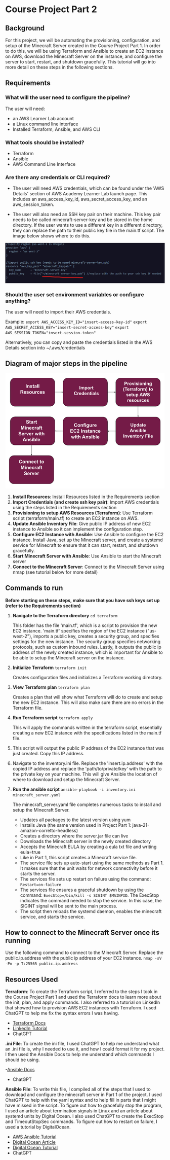 # Course Project Part 2

## Background

For this project, we will be automating the provisioning, configuration, and setup of the Minecraft Server created in the Course Project Part 1. In order to do this, we will be using Terraform and Ansible to create an EC2 instance on AWS, download the Minecraft Server on the instance, and configure the server to start, restart, and shutdown gracefully. This tutorial will go into more detail on these steps in the following sections.

## Requirements

### What will the user need to configure the pipeline?

The user will need:

- an AWS Learner Lab account
- a Linux command line interface
- Installed Terraform, Ansible, and AWS CLI

### What tools should be installed?

- Terraform
- Ansible
- AWS Command Line Interface

### Are there any credentials or CLI required?

- The user will need AWS credentials, which can be found under the 'AWS Details' section of AWS Academy Learner Lab launch page. This includes an aws_access_key_id, aws_secret_access_key, and an aws_session_token.

- The user will also need an SSH key pair on their machine. This key pair needs to be called minecraft-server-key and be stored in the home directory. If the user wants to use a different key in a different directory, they can replace the path to their public key file in the main.tf script. The image below shows where to do this.

![pipeline_diagram](/images/ssh_key_path.png)

### Should the user set environment variables or configure anything?

The user will need to import their AWS credentials.

Example:
`export AWS_ACCESS_KEY_ID="insert-access-key-id"`
`export AWS_SECRET_ACCESS_KEY="insert-secret-access-key"`
`export AWS_SESSION_TOKEN="insert-session-token"`

Alternatively, you can copy and paste the credentials listed in the AWS Details section into ~/.aws/credentials

## Diagram of major steps in the pipeline

![pipeline_diagram](/images/pipeline_diagram.png)

1. **Install Resources**: Install Resources listed in the Requirements section
2. **Import Credentials (and create ssh key pair)**: Import AWS credentials using the steps listed in the Requirements section
3. **Provisioning to setup AWS Resources (Terraform)**: Use Terraform script (terraform/main.tf) to create an EC2 instance on AWS.
4. **Update Ansible Inventory File**: Give public IP address of new EC2 instance to Ansible so it can implement the configuration step.
5. **Configure EC2 Instance with Ansible**: Use Ansible to configure the EC2 instance. Install Java, set up the Minecraft server, and create a systemd service for Minecraft to ensure that it can start, restart, and shutdown gracefully.
6. **Start Minecraft Server with Ansible**: Use Ansible to start the Minecraft server
7. **Connect to the Minecraft Server**: Connect to the Minecraft Server using nmap (see tutorial below for more detail)

## Commands to run

**Before starting on these steps, make sure that you have ssh keys set up (refer to the Requirements section)**

1. **Navigate to the Terraform directory**
   `cd terraform`

   This folder has the file 'main.tf', which is a script to provision the new EC2 instance. 'main.tf' specifies the region of the EC2 instance ("us-west-2"), imports a public key, creates a security group, and specifies settings for the new instance. The security group specifies networking protocols, such as custom inbound rules. Lastly, it outputs the public ip address of the newly created instance, which is important for Ansible to be able to setup the Minecraft server on the instance.

2. **Initialize Terraform**
   `terraform init`

   Creates configuration files and initializes a Terraform working directory.

3. **View Terraform plan**
   `terraform plan`

   Creates a plan that will show what Terraform will do to create and setup the new EC2 instance. This will also make sure there are no errors in the Terraform file.

4. **Run Terraform script**
   `terraform apply`

   This will apply the commands written in the terraform script, essentially creating a new EC2 instance with the specifications listed in the main.tf file.

5. This script will output the public IP address of the EC2 instance that was just created. Copy this IP address.

6. Navigate to the inventory.ini file. Replace the 'insert.ip.address' with the copied IP address and replace the 'path/to/private/key' with the path to the private key on your machine. This will give Ansible the location of where to download and setup the Minecraft Server.
7. **Run the ansible script**
   `ansible-playbook -i inventory.ini minecraft_server.yaml`

   The minecraft_server.yaml file completes numerous tasks to install and setup the Minecraft Server.

   - Updates all packages to the latest version using yum
   - Installs Java (the same version used in Project Part 1: java-21-amazon-corretto-headless)
   - Creates a directory where the server.jar file can live
   - Downloads the Minecraft server in the newly created directory
   - Accepts the Minecraft EULA by creating a eula txt file and writing eula=true
   - Like in Part 1, this script creates a Minecraft service file.
   - The service file sets up auto-start using the same methods as Part 1. It makes sure that the unit waits for network connectivity before it starts the server.
   - The services file sets up restart on failure using the command: `Restart=on-failure`
   - The services file ensures a graceful shutdown by using the command: `ExecStop=/bin/kill -s SIGINT $MAINPID`. The ExecStop indicates the command needed to stop the service. In this case, the SIGINT signal will be sent to the main process.
   - The script then reloads the systemd daemon, enables the minecraft service, and starts the service.

## How to connect to the Minecraft Server once its running

Use the following command to connect to the Minecraft Server. Replace the public.ip.address with the public ip address of your EC2 instance.
`nmap -sV -Pn -p T:25565 public.ip.address`

## Resources Used

**Terraform**: To create the Terraform script, I referred to the steps I took in the Course Project Part 1 and used the Terraform docs to learn more about the init, plan, and apply commands. I also referred to a tutorial on LinkedIn that showed how to provision AWS EC2 instances with Terraform. I used ChatGPT to help me fix the syntax errors I was having.

- [Terraform Docs](https://developer.hashicorp.com/terraform/cli/commands/plan)
- [LinkedIn Tutorial](https://www.linkedin.com/pulse/how-provision-configure-aws-ec2-instance-using-terraform-%D0%B8%D0%B2%D0%B0%D0%BD%D0%BE%D0%B2/)
- ChatGPT

**.ini File**: To create the ini file, I used ChatGPT to help me understand what an .ini file is, why I needed to use it, and how I could format it for my project. I then used the Ansible Docs to help me understand which commands I should be using.

-[Ansible Docs](https://docs.ansible.com/ansible/latest/collections/ansible/builtin/ini_inventory.html)

- ChatGPT

**Ansible File**: To write this file, I compiled all of the steps that I used to download and configure the minecraft server in Part 1 of the project. I used ChatGPT to help with the yaml syntax and to help fill in parts that I might have missed in the script. To figure out how to gracefully stop the program, I used an article about termination signals in Linux and an article about systemd units by Digital Ocean. I also used ChatGPT to create the ExecStop and TimeoutStopSec commands. To figure out how to restart on failure, I used a tutorial by DigitalOcean.

- [AWS Ansible Tutorial](https://dev.to/mariehposa/how-to-deploy-an-application-to-aws-ec2-instance-using-terraform-and-ansible-3e78)
- [Digital Ocean Article](https://www.digitalocean.com/community/tutorials/understanding-systemd-units-and-unit-files)
- [Digital Ocean Tutorial](https://www.digitalocean.com/community/tutorials/how-to-configure-a-linux-service-to-start-automatically-after-a-crash-or-reboot-part-1-practical-examples)
- ChatGPT
